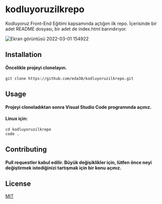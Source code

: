 # kodluyoruzilkrepo
Kodluyoruz Front-End Eğitimi kapsamında açtığım ilk repo. İçerisinde bir adet README dosyası, bir adet de index.html barındırıyor.

![Ekran görüntüsü 2022-03-01 154922](https://user-images.githubusercontent.com/60738100/156172274-6599474a-7531-4031-ab42-e21056b211aa.png)

## Installation

#### Öncelikle projeyi clonelayın.
```
git clone https://github.com/eda38/kodluyoruzilkrepo.git
```
## Usage

#### Projeyi cloneladıktan sonra Visual Studio Code programında açınız.
#### Linux için:
```
cd kodluyoruzilkrepo
code .
```
## Contributing
#### Pull requestler kabul edilir. Büyük değişiklikler için, lütfen önce neyi değiştirmek istediğinizi tartışmak için bir konu açınız.

## License
[MIT](https://choosealicense.com/licenses/mit/)
